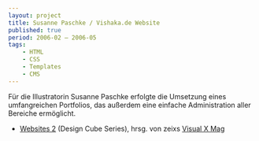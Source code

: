 ```yaml
---
layout: project
title: Susanne Paschke / Vishaka.de Website
published: true
period: 2006-02 – 2006-05
tags:
    - HTML
    - CSS
    - Templates
    - CMS
---
```

Für die Illustratorin Susanne Paschke erfolgte die Umsetzung eines umfangreichen Portfolios, das außerdem eine einfache Administration aller Bereiche ermöglicht.

- [Websites 2](http://www.amazon.de/Websites2-Design-Cube-Zeixs/dp/3939998176/ref=sr_1_1?ie=UTF8&qid=1240770196&sr=8-1) (Design Cube Series), hrsg. von zeixs
[Visual X Mag](http://createordie.de/itr/ausgaben/psecom,id,316,nodeid,215.html)

